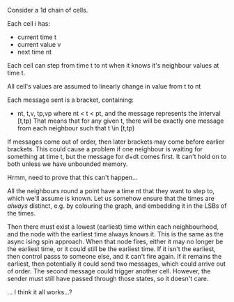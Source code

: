 Consider a 1d chain of cells.

Each cell i has:
- current time t
- current value v
- next time nt

Each cell can step from time t to nt when it
knows it's neighbour values at time t.

All cell's values are assumed to linearly change in value
from t to nt

Each message sent is a bracket, containing:
- nt, t,v, tp,vp
where nt < t < pt, and the message represents
the interval [t,tp)
That means that for any given t, there will be
exactly one message from each neighbour such that
t \in [t,tp)

If messages come out of order, then later brackets may
come before earlier brackets. This could cause a problem
if one neighbour is waiting for something at time t, but
the message for d+dt comes first. It can't hold on to both
unless we have unbounded memory.

Hrmm, need to prove that this can't happen...


All the neighbours round a point have a time nt that they
want to step to, which we'll assume is known. Let us somehow
ensure that the times are _always_ distinct, e.g. by colouring
the graph, and embedding it in the LSBs of the times.

Then there must exist a lowest (earliest) time within each
neighbourhood, and the node with the earliest time always
knows it. This is the same as the async ising spin approach.
When that node fires, either it may no longer be the earliest
time, or it could still be the earliest time. If it isn't
the earliest, then control passs to someone else, and it
can't fire again. If it remains the earliest, then potentially
it could send two messages, which could arrive out of order.
The second message could trigger another cell. However, the
sender must still have passed through those states, so it
doesn't care.

... I think it all works...?


